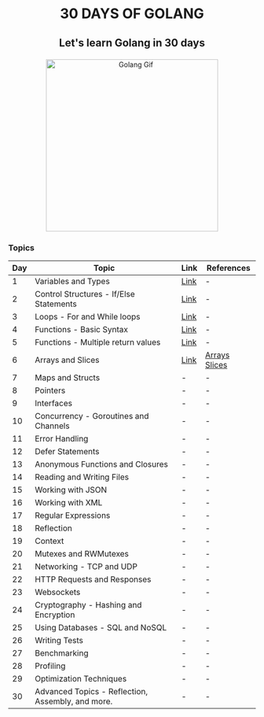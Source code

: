 # <p align="center">30 DAYS OF GOLANG</p>

## <p align="center"> Let's learn Golang in 30 days</p>

<p align="center">
<img src="https://i.pinimg.com/originals/bc/75/22/bc75225ef044d29d1f2d1c051d9b8063.gif" alt="Golang Gif" align="center" width="350"/>
</p>

### Topics

| Day | Topic | Link | References |
| --- | --- | --- | --- |
| 1 | Variables and Types | [Link](./day-1_variables_and_types/main.go) | - |
| 2 | Control Structures - If/Else Statements | [Link](./day-2_control_structures/main.go) | - |
| 3 | Loops - For and While loops | [Link](day-3_loops_for_while/main.go) | - |
| 4 | Functions - Basic Syntax | [Link](day-4_functions_basic_syntax/main.go) | - |
| 5 | Functions - Multiple return values | [Link](day-5_functions_multiple_return_values/main.go) | - |
| 6 | Arrays and Slices | [Link](day-6_arrays_slices/main.go) | [Arrays](https://go.dev/doc/effective_go#arrays) [Slices](https://go.dev/blog/slices-intro) |
| 7 | Maps and Structs | - | - |
| 8 | Pointers | - | - |
| 9 | Interfaces | - | - |
| 10 | Concurrency - Goroutines and Channels | - | - |
| 11 | Error Handling | - | - |
| 12 | Defer Statements | - | - |
| 13 | Anonymous Functions and Closures | - | - |
| 14 | Reading and Writing Files | - | - |
| 15 | Working with JSON | - | - |
| 16 | Working with XML | - | - |
| 17 | Regular Expressions | - | - |
| 18 | Reflection | - | - |
| 19 | Context | - | - |
| 20 | Mutexes and RWMutexes | - | - |
| 21 | Networking - TCP and UDP | - | - |
| 22 | HTTP Requests and Responses | - | - |
| 23 | Websockets | - | - |
| 24 | Cryptography - Hashing and Encryption | - | - |
| 25 | Using Databases - SQL and NoSQL | - | - |
| 26 | Writing Tests | - | - |
| 27 | Benchmarking | - | - |
| 28 | Profiling | - | - |
| 29 | Optimization Techniques | - | - |
| 30 | Advanced Topics - Reflection, Assembly, and more. | - | - |
